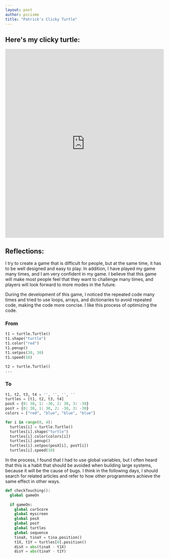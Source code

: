 ```yaml
---
layout: post
author: pccisme
title: "Patrick's Clicky Turtle"
---
```


## Here's my clicky turtle:
<iframe src="https://trinket.io/embed/python/e3ba54bcde" width="100%" height="600" frameborder="0" marginwidth="0" marginheight="0" allowfullscreen></iframe>

## Reflections:
I try to create a game that is difficult for people, but at the same time, it has to be well designed and easy to play. In addition, I have played my game many times, and I am very confident in my game. I believe that this game will make most people feel that they want to challenge many times, and players will look forward to more modes in the future.

During the development of this game, I noticed the repeated code many times and tried to use loops, arrays, and dictionaries to avoid repeated code, making the code more concise. I like this process of optimizing the code.

### From
```python
t1 = turtle.Turtle()
t1.shape("turtle")
t1.color("red")
t1.penup()
t1.setpos(30, 30)
t1.speed(10)

t2 = turtle.Turtle()
...
```

### To
```python
t1, t2, t3, t4 = '', '', '', ''
turtles = [t1, t2, t3, t4]
posX = {0: 30, 1: -30, 2: 30, 3: -30}
posY = {0: 30, 1: 30, 2: -30, 3: -30}
colors = ["red", "blue", "blue", "blue"]

for i in range(0, 4):
  turtles[i] = turtle.Turtle()
  turtles[i].shape("turtle")
  turtles[i].color(colors[i])
  turtles[i].penup()
  turtles[i].setpos(posX[i], posY[i])
  turtles[i].speed(10)
```

In the process, I found that I had to use global variables, but I often heard that this is a habit that should be avoided when building large systems, because it will be the cause of bugs. I think in the following days, I should search for related articles and refer to how other programmers achieve the same effect in other ways.

```python
def checkTouching():
  global gameOn
  
  if gameOn:
    global curScore
    global myscreen
    global posX
    global posY
    global turtles
    global sequence
    tinaX, tinaY = tina.position()
    t1X, t1Y = turtles[0].position()
    disX = abs(tinaX - t1X)
    disY = abs(tinaY - t1Y)
```
